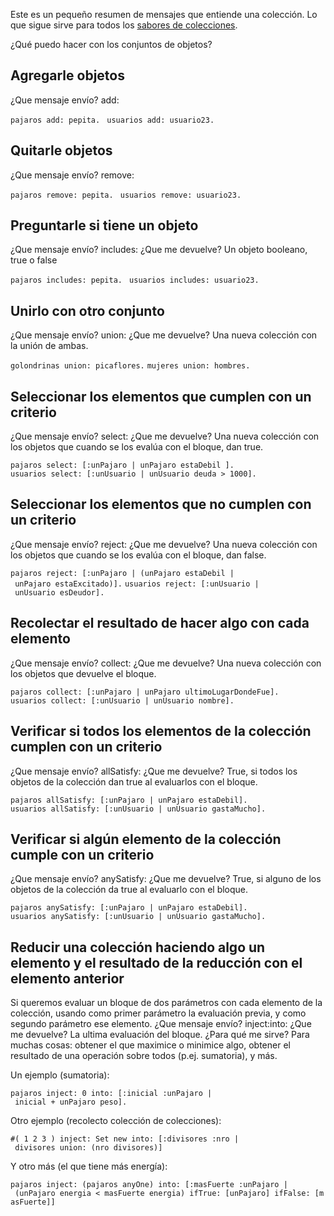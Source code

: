 Este es un pequeño resumen de mensajes que entiende una colección. Lo que sigue sirve para todos los [sabores de colecciones](sabores-de-colecciones.html).

¿Qué puedo hacer con los conjuntos de objetos?

Agregarle objetos
-----------------

¿Que mensaje envío? add:

`pajaros add: pepita. `
`usuarios add: usuario23. `

Quitarle objetos
----------------

¿Que mensaje envío? remove:

`pajaros remove: pepita. `
`usuarios remove: usuario23. `

Preguntarle si tiene un objeto
------------------------------

¿Que mensaje envío? includes: ¿Que me devuelve? Un objeto booleano, true o false

`pajaros includes: pepita. `
`usuarios includes: usuario23. `

Unirlo con otro conjunto
------------------------

¿Que mensaje envío? union: ¿Que me devuelve? Una nueva colección con la unión de ambas.

`golondrinas union: picaflores.`
`mujeres union: hombres.`

Seleccionar los elementos que cumplen con un criterio
-----------------------------------------------------

¿Que mensaje envío? select: ¿Que me devuelve? Una nueva colección con los objetos que cuando se los evalúa con el bloque, dan true.

`pajaros select: [:unPajaro | unPajaro estaDebil ].`
`usuarios select: [:unUsuario | unUsuario deuda > 1000].`

Seleccionar los elementos que no cumplen con un criterio
--------------------------------------------------------

¿Que mensaje envío? reject: ¿Que me devuelve? Una nueva colección con los objetos que cuando se los evalúa con el bloque, dan false.

`pajaros reject: [:unPajaro | (unPajaro estaDebil | unPajaro estaExcitado)].`
`usuarios reject: [:unUsuario | unUsuario esDeudor].`

Recolectar el resultado de hacer algo con cada elemento
-------------------------------------------------------

¿Que mensaje envío? collect: ¿Que me devuelve? Una nueva colección con los objetos que devuelve el bloque.

`pajaros collect: [:unPajaro | unPajaro ultimoLugarDondeFue].`
`usuarios collect: [:unUsuario | unUsuario nombre].`

Verificar si todos los elementos de la colección cumplen con un criterio
------------------------------------------------------------------------

¿Que mensaje envío? allSatisfy: ¿Que me devuelve? True, si todos los objetos de la colección dan true al evaluarlos con el bloque.

`pajaros allSatisfy: [:unPajaro | unPajaro estaDebil].`
`usuarios allSatisfy: [:unUsuario | unUsuario gastaMucho].`

Verificar si algún elemento de la colección cumple con un criterio
------------------------------------------------------------------

¿Que mensaje envío? anySatisfy: ¿Que me devuelve? True, si alguno de los objetos de la colección da true al evaluarlo con el bloque.

`pajaros anySatisfy: [:unPajaro | unPajaro estaDebil].`
`usuarios anySatisfy: [:unUsuario | unUsuario gastaMucho].`

Reducir una colección haciendo algo un elemento y el resultado de la reducción con el elemento anterior
-------------------------------------------------------------------------------------------------------

Si queremos evaluar un bloque de dos parámetros con cada elemento de la colección, usando como primer parámetro la evaluación previa, y como segundo parámetro ese elemento. ¿Que mensaje envío? inject:into: ¿Que me devuelve? La ultima evaluación del bloque. ¿Para qué me sirve? Para muchas cosas: obtener el que maximice o minimice algo, obtener el resultado de una operación sobre todos (p.ej. sumatoria), y más.

Un ejemplo (sumatoria):

`pajaros inject: 0 into: [:inicial :unPajaro | inicial + unPajaro peso]. `

Otro ejemplo (recolecto colección de colecciones):

`#( 1 2 3 ) inject: Set new into: [:divisores :nro | divisores union: (nro divisores)] `

Y otro más (el que tiene más energía):

`pajaros inject: (pajaros anyOne) into: [:masFuerte :unPajaro | (unPajaro energia < masFuerte energia) ifTrue: [unPajaro] ifFalse: [masFuerte]]`
